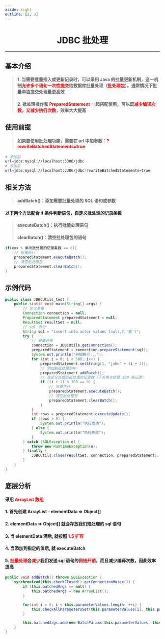 ```yaml
---
aside: right
outline: [2, 3]
---
```


<h1 style="text-align: center; font-weight: bold;">JDBC 批处理</h1>

---

## 基本介绍

> #### 1. 当需要批量插入或更新记录时，可以采用 Java 的批量更新机制，这一机制<span style="color:red;font-weight:bold">允许多个语句一次性提交</span>给数据库批量处理（<span style="color:red;font-weight:bold">批处理包</span>）。通常情况下批量单独提交处理量更高效
>
> #### 2. 批处理操作和 <span style="color:red;font-weight:bold">PreparedStatement</span> 一起搭配使用，可以既<span style="color:red;font-weight:bold">减少编译次数，又减少执行次数</span>，效率大大提高

## 使用前提

> #### 如果要使用批处理功能，需要在 url 中加参数：<span style="color:red;font-weight:bold">?rewriteBatchedStatements=true</span>

```bash
# 添加前
url=jdbc:mysql://localhost:3306/jdbc
# 添加后
url=jdbc:mysql://localhost:3306/jdbc?rewriteBatchedStatements=true
```

## 相关方法

> #### addBatch()：添加需要批量处理的 SQL 语句或参数

#### 以下两个方法配合 if 条件判断语句，自定义批处理的记录条数

> #### executeBatch()：执行批量处理语句
>
> #### clearBatch()：清空批处理包的语句

```java
if(xxx % 单次批处理的记录条数 == 0){
    // 批量执行
    preparedStatement.executeBatch();
    // 清空批处理包
    preparedStatement.clearBatch();
}

```

## 示例代码

```java
public class JDBCUtils_test {
    public static void main(String[] args) {
        // 定义变量
        Connection connection = null;
        PreparedStatement preparedStatement = null;
        ResultSet resultSet = null;
        // sql 语句
        String sql = "insert into actor values (null,?,'男')";
        try {
            // 获取连接
            connection = JDBCUtils.getConnection();
            preparedStatement = connection.prepareStatement(sql);
            System.out.println("开始执行...");
            for (int i = 0; i < 500; i++) {
                preparedStatement.setString(1, "john" + (i + 1));
                // 添加到批处理包中
                preparedStatement.addBatch();
                // 自定义处理的批处理的记录数（下方单次处理 100 条记录）
                if ((i + 1) % 100 == 0) {
                    // 批量执行
                    preparedStatement.executeBatch();
                    // 清空批处理包
                    preparedStatement.clearBatch();
                }
            }
            int rows = preparedStatement.executeUpdate();
            if (rows > 0) {
                System.out.println("执行成功");
            } else {
                System.out.println("执行失败");
            }
        } catch (SQLException e) {
            throw new RuntimeException(e);
        } finally {
            JDBCUtils.close(resultSet, connection, preparedStatement);
        }
    }
}
```

## 底层分析

#### 采用 <span style="color:red;font-weight:bold">ArrayList 数组</span>

#### 1. 首先创建 ArrayList - elementData => Object[]

#### 2. elementData => Object[] 就会存放我们预处理的 sql 语句

#### 3. 当 elementData 满后, 就按照 <span style="color:red;font-weight:bold">1.5 扩容</span>

#### 4. 当添加到指定的值后, 就 executeBatch

#### 5. <span style="color:red;font-weight:bold">批量处理</span>会<span style="color:red;font-weight:bold">减少</span>我们发送 sql 语句的<span style="color:red;font-weight:bold">网络开销</span>，而且减少编译次数，因此效率提高

```java
public void addBatch() throws SQLException {
    synchronized(this.checkClosed().getConnectionMutex()) {
        if (this.batchedArgs == null) {
            this.batchedArgs = new ArrayList();
        }

        for(int i = 0; i < this.parameterValues.length; ++i) {
            this.checkAllParametersSet(this.parameterValues[i], this.parameterStreams[i], i);
        }

        this.batchedArgs.add(new BatchParams(this.parameterValues, this.parameterStreams, this.isStream, this.streamLengths, this.isNull));
    }
}
```
